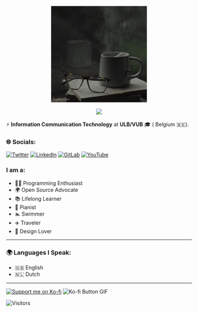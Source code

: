 <div align="center">
  <img src="assets/Welcome.gif" alt="Welcome Animation">
</div>

<p align="center">
  <img src="https://github-readme-stats.vercel.app/api/top-langs/?username=SemilogoDan&layout=compact" />
</p>

⚡ **Information Communication Technology** at **ULB/VUB** 🎓 ( Belgium 🇧🇪).  

### 🌐 Socials:
[![Twitter](https://img.shields.io/badge/Twitter-1DA1F2?style=for-the-badge&logo=twitter&logoColor=white)](https://x.com/OlusolaDev)
[![LinkedIn](https://img.shields.io/badge/LinkedIn-0077B5?style=for-the-badge&logo=linkedin&logoColor=white)](https://www.linkedin.com/in/semilogo-dan-s-ba86b2206/)
[![GitLab](https://img.shields.io/badge/GitLab-FC6D26?style=for-the-badge&logo=gitlab&logoColor=white)]( https://gitlab.com/semilogoDan)
[![YouTube](https://img.shields.io/badge/YouTube-FF0000?style=for-the-badge&logo=youtube&logoColor=white)](www.youtube.com/@SmartHomeSolution-h1y)



### I am a:
- 🧑‍💻 Programming Enthusiast  
- 🌍 Open Source Advocate  
- 📚 Lifelong Learner  
- 🎹 Pianist  
- 🏊 Swimmer  
- ✈️ Traveler  
- 🎨 Design Lover  
---
### 🌍 Languages I Speak:
- 🇬🇧 English  
- 🇳🇱 Dutch
---
[![Support me on Ko-fi](https://ko-fi.com/img/githubbutton_sm.svg)](https://ko-fi.com/sogonetolusola) ![Ko-fi Button GIF](https://s1.ezgif.com/tmp/ezgif-1-a839799da8.gif)

![Visitors](https://visitor-badge.laobi.icu/badge?page_id=yourusername)
